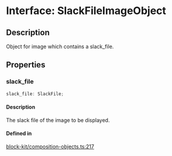 # Interface: SlackFileImageObject

## Description

Object for image which contains a slack_file.

## Properties

### slack\_file

```ts
slack_file: SlackFile;
```

#### Description

The slack file of the image to be displayed.

#### Defined in

[block-kit/composition-objects.ts:217](https://github.com/slackapi/node-slack-sdk/blob/c15385ef93ccdde9702f52f7d1f445999203d794/packages/types/src/block-kit/composition-objects.ts#L217)
